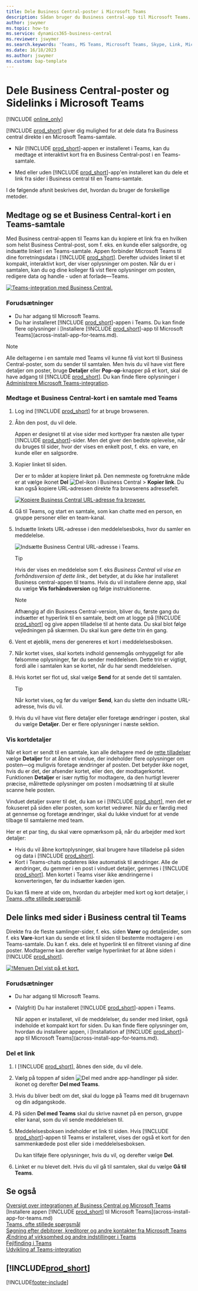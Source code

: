 ```yaml
---
title: Dele Business Central-poster i Microsoft Teams
description: Sådan bruger du Business central-app til Microsoft Teams.
author: jswymer
ms.topic: how-to
ms.service: dynamics365-business-central
ms.reviewer: jswymer
ms.search.keywords: 'Teams, MS Teams, Microsoft Teams, Skype, Link, Microsoft 365, collaborate, collaboration, teamwork, share records'
ms.date: 16/18/2023
ms.author: jswymer
ms.custom: bap-template
---
```


# <a name="sharing-business-central-records-and-page-links-in-microsoft-teams" />Dele Business Central-poster og Sidelinks i Microsoft Teams

[!INCLUDE [online_only](includes/online_only.md)]

[!INCLUDE [prod_short](includes/prod_short.md)] giver dig mulighed for at dele data fra Business central direkte i en Microsoft Teams-samtale.

<!-- 
## <a name="overview" />Overview
In this article, you'll learn how to use the app to share [!INCLUDE [prod_short](includes/prod_short.md)] records, like a customer, sales order, or invoice, with coworkers in a Teams conversation.
The [!INCLUDE [prod_short](includes/prod_short.md)] app lets you:
[!INCLUDE [prod_short](includes/prod_short.md)] offers an app that connects Microsoft Teams to your business data in [!INCLUDE [prod_short](includes/prod_short.md)], so you can quickly share details across team members and respond faster to inquiries. In this article, you'll learn how to use the app to share [!INCLUDE [prod_short](includes/prod_short.md)] records, like a customer, sales order, or invoice, with coworkers in a Teams conversation.

-->
- Når [!INCLUDE [prod_short](includes/prod_short.md)]-appen er installeret i Teams, kan du medtage et interaktivt kort fra en Business Central-post i en Teams-samtale.

<!--   Copy a link from any Business Central record, like a customer or sales order, then paste the link into a Teams conversation. The app connects Microsoft Teams to your business data in [!INCLUDE [prod_short](includes/prod_short.md)]. It then expands the link into a compact, interactive card that displays information about the record. Once in the conversation, you and coworkers can view more details about the record, edit data, and take action&mdash;without leaving Teams.

  [![Teams integration with Business Central.](media/teams-intro-v3.png)](media/teams-intro-v3.png#lightbox)-->

- Med eller uden [!INCLUDE [prod_short](includes/prod_short.md)]-app'en installeret kan du dele et link fra sider i Business central til en Teams-samtale.

  <!-- ![!The Share menu displayed on a card.](media/teams-share-link.png "The Share menu displayed on a card.")-->

I de følgende afsnit beskrives det, hvordan du bruger de forskellige metoder.

## <a name="include-and-view-a-business-central-card-in-a-teams-conversation" />Medtage og se et Business Central-kort i en Teams-samtale

Med Business central-appen til Teams kan du kopiere et link fra en hvilken som helst Business Central-post, som f. eks. en kunde eller salgsordre, og indsætte linket i en Teams-samtale. Appen forbinder Microsoft Teams til dine forretningsdata i [!INCLUDE [prod_short](includes/prod_short.md)]\. Derefter udvides linket til et kompakt, interaktivt kort, der viser oplysninger om posten. Når du er i samtalen, kan du og dine kolleger få vist flere oplysninger om posten, redigere data og handle - uden at forlade&mdash;Teams.

[![Teams-integration med Business Central.](media/teams-intro-vBC20.png)](media/teams-intro-vBC20.png#lightbox)

### <a name="prerequisites" />Forudsætninger

- Du har adgang til Microsoft Teams.
- Du har installeret [!INCLUDE [prod_short](includes/prod_short.md)]-appen i Teams. Du kan finde flere oplysninger i [Installere [!INCLUDE [prod_short](includes/prod_short.md)]-app til Microsoft Teams](across-install-app-for-teams.md).

> [!NOTE]
> Alle deltagerne i en samtale med Teams vil kunne få vist kort til Business Central-poster, som du sender til samtalen. Men hvis du vil have vist flere detaljer om poster, bruge **Detaljer** eller **Pop-op**-knapper på et kort, skal de have adgang til [!INCLUDE [prod_short](includes/prod_short.md)]. Du kan finde flere oplysninger i [Administrere Microsoft Teams-integration](admin-teams-integration.md#minimum-requirements-1).

### <a name="include-a-business-central-card-in-a-teams-conversation" />Medtage et Business Central-kort i en samtale med Teams

1. Log ind [!INCLUDE [prod_short](includes/prod_short.md)] for at bruge browseren.
2. Åbn den post, du vil dele.

    Appen er designet til at vise sider med korttyper fra næsten alle typer [!INCLUDE [prod_short](includes/prod_short.md)]-sider. Men det giver den bedste oplevelse, når du bruges til sider, hvor der vises en enkelt post, f. eks. en vare, en kunde eller en salgsordre.
3. Kopier linket til siden.

    Der er to måder at kopiere linket på. Den nemmeste og foretrukne måde er at vælge ikonet **Del** ![Del-ikon i Business Central](media/share-icon.png) > **Kopier link**. Du kan også kopiere URL-adressen direkte fra browserens adressefelt.

    [![Kopiere Business Central URL-adresse fra browser.](media/teams-copy-link.png)](media/teams-copy-link.png#lightbox)
4. Gå til Teams, og start en samtale, som kan chatte med en person, en gruppe personer eller en team-kanal.
5. Indsætte linkets URL-adresse i den meddelelsesboks, hvor du samler en meddelelse.

    ![Indsætte Business Central URL-adresse i Teams.](media/teams-paste-url-v2.png)

    > [!TIP]
    > Hvis der vises en meddelelse som f. eks *Business Central vil vise en forhåndsversion af dette link.*, det betyder, at du ikke har installeret Business central-appen til teams. Hvis du vil installere denne app, skal du vælge **Vis forhåndsversion** og følge instruktionerne.

    > [!NOTE]
    > Afhængig af din Business Central-version, bliver du, første gang du indsætter et hyperlink til en samtale, bedt om at logge på [!INCLUDE [prod_short](includes/prod_short.md)] og give appen tilladelse til at hente data. Du skal blot følge vejledningen på skærmen. Du skal kun gøre dette trin én gang.
6. Vent et øjeblik, mens der genereres et kort i meddelelsesboksen.
7. Når kortet vises, skal kortets indhold gennemgås omhyggeligt for alle følsomme oplysninger, før du sender meddelelsen. Dette trin er vigtigt, fordi alle i samtalen kan se kortet, når du har sendt meddelelsen.
8. Hvis kortet ser flot ud, skal vælge **Send** for at sende det til samtalen.

    > [!TIP]
    > Når kortet vises, og før du vælger **Send**, kan du slette den indsatte URL-adresse, hvis du vil.
9. Hvis du vil have vist flere detaljer eller foretage ændringer i posten, skal du vælge **Detaljer**. Der er flere oplysninger i næste sektion.

### <a name="view-card-details" />Vis kortdetaljer

Når et kort er sendt til en samtale, kan alle deltagere med de [rette tilladelser](admin-teams-integration.md#permissions) vælge **Detaljer** for at åbne et vindue, der indeholder flere oplysninger om posten&mdash;og muligvis foretage ændringer af posten. Det betyder ikke noget, hvis du er det, der afsender kortet, eller den, der modtagerkortet. Funktionen **Detaljer** er især nyttig for modtagere, da den hurtigt leverer præcise, målrettede oplysninger om posten i modsætning til at skulle scanne hele posten.

Vinduet detaljer svarer til det, du kan se i [!INCLUDE [prod_short](includes/prod_short.md)], men det er fokuseret på siden eller posten, som kortet vedrører. Når du er færdig med at gennemse og foretage ændringer, skal du lukke vinduet for at vende tilbage til samtalerne med team.

Her er et par ting, du skal være opmærksom på, når du arbejder med kort detaljer:

- Hvis du vil åbne kortoplysninger, skal brugere have tilladelse på siden og data i [!INCLUDE [prod_short](includes/prod_short.md)]\.
- Kort i Teams-chats opdateres ikke automatisk til ændringer. Alle de ændringer, du gemmer i en post i vinduet detaljer, gemmes i [!INCLUDE [prod_short](includes/prod_short.md)]\. Men kortet i Teams viser ikke ændringerne i konverteringen, før du indsætter kæden igen.

Du kan få mere at vide om, hvordan du arbejder med kort og kort detaljer, i [Teams, ofte stillede spørgsmål](teams-faq.md).

## <a name="share-a-link-to-page-from-business-central-to-teams" /><a name="share-link"></a>Dele links med sider i Business central til Teams

Direkte fra de fleste samlinger-sider, f. eks. siden **Varer** og detaljesider, som f. eks **Vare**-kort kan du sende et link til siden til bestemte modtagere i en Teams-samtale. Du kan f. eks. dele et hyperlink til en filtreret visning af dine poster. Modtagerne kan derefter vælge hyperlinket for at åbne siden i [!INCLUDE [prod_short](includes/prod_short.md)]\.

[![!Menuen Del vist på et kort.](media/teams-share-link-v2.png "Menuen Del vises på et kort.")](media/teams-share-link-v2.png#lightbox)

### <a name="prerequisites-1" />Forudsætninger

- Du har adgang til Microsoft Teams.
- (Valgfrit) Du har installeret [!INCLUDE [prod_short](includes/prod_short.md)]-appen i Teams. 

  Når appen er installeret, vil de meddelelser, du sender med linket, også indeholde et kompakt kort for siden. Du kan finde flere oplysninger om, hvordan du installerer appen, i [Installation af [!INCLUDE [prod_short](includes/prod_short.md)]-app til Microsoft Teams](across-install-app-for-teams.md).

### <a name="share-a-link" />Del et link

1. I [!INCLUDE [prod_short](includes/prod_short.md)]\, åbnes den side, du vil dele.
2. Vælg på toppen af siden ![Del med andre app-handlinger på sider.](media/share-icon.png) ikonet og derefter **Del med Teams**.
3. Hvis du bliver bedt om det, skal du logge på Teams med dit brugernavn og din adgangskode.
4. På siden **Del med Teams** skal du skrive navnet på en person, gruppe eller kanal, som du vil sende meddelelsen til.
5. Meddelelsesboksen indeholder et link til siden. Hvis [!INCLUDE [prod_short](includes/prod_short.md)]-appen til Teams er installeret, vises der også et kort for den sammenkædede post eller side i meddelelsesboksen.

   Du kan tilføje flere oplysninger, hvis du vil, og derefter vælge **Del**.
6. Linket er nu blevet delt. Hvis du vil gå til samtalen, skal du vælge **Gå til Teams**.

## <a name="see-also" />Se også

[Oversigt over integrationen af Business Central og Microsoft Teams](across-teams-overview.md)  
[Installere appen [!INCLUDE [prod_short](includes/prod_short.md)] til Microsoft Teams](across-install-app-for-teams.md)  
[Teams, ofte stillede spørgsmål](teams-faq.md)  
[Søgning efter debitorer, kreditorer og andre kontakter fra Microsoft Teams](across-search-contacts-teams.md)  
[Ændring af virksomhed og andre indstillinger i Teams](across-teams-settings.md)  
[Fejlfinding i Teams](admin-teams-troubleshooting.md)  
[Udvikling af Teams-integration](/dynamics365/business-central/dev-itpro/developer/devenv-develop-for-teams)  

## [!INCLUDE[prod_short](includes/free_trial_md.md)]

[!INCLUDE[footer-include](includes/footer-banner.md)]
